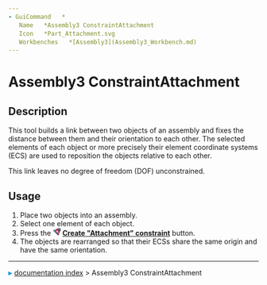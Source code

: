 ```yaml
---
- GuiCommand   *
   Name   *Assembly3 ConstraintAttachment
   Icon   *Part_Attachment.svg
   Workbenches   *[Assembly3](Assembly3_Workbench.md)
---
```


# Assembly3 ConstraintAttachment

## Description

This tool builds a link between two objects of an assembly and fixes the distance between them and their orientation to each other. The selected elements of each object or more precisely their element coordinate systems (ECS) are used to reposition the objects relative to each other.

This link leaves no degree of freedom (DOF) unconstrained.

## Usage

1.  Place two objects into an assembly.
2.  Select one element of each object.
3.  Press the **<img src="images/Part_Attachment.svg" width=16px> [Create "Attachment" constraint](Assembly3_ConstraintAttachment.md)** button.
4.  The objects are rearranged so that their ECSs share the same origin and have the same orientation.



---
![](images/Right_arrow.png) [documentation index](../README.md) > Assembly3 ConstraintAttachment
